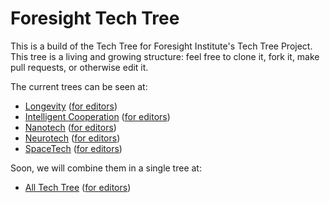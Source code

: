# Foresight Tech Tree

This is a build of the Tech Tree for Foresight Institute's Tech Tree Project. This tree is a living and growing structure: feel free to clone it, fork it, make pull requests, or otherwise edit it.

The current trees can be seen at:

- [Longevity](https://foresight.org/ext/ForesightTechTree/) ([for editors](https://foresight.org/ext/ForesightTechTree/editor.html))
- [Intelligent Cooperation](https://foresight.org/ext/ForesightIntcoopTree/) ([for editors](https://foresight.org/ext/ForesightIntcoopTree/editor.html))
- [Nanotech](https://foresight.org/ext/ForesightNanotechTree/) ([for editors](https://foresight.org/ext/ForesightNanotechTree/editor.html))
- [Neurotech](https://foresight.org/ext/ForesightNeurotechTree/) ([for editors](https://foresight.org/ext/ForesightNeurotechTree/editor.html))
- [SpaceTech](https://foresight.org/ext/ForesightSpaceTree/) ([for editors](https://foresight.org/ext/ForesightSpaceTree/editor.html))

Soon, we will combine them in a single tree at:

- [All Tech Tree](https://foresight.org/ext/ForesightAllTree/) ([for editors](https://foresight.org/ext/ForesightAllTree/editor.html))
